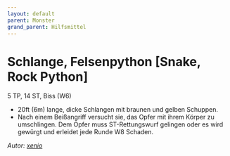 ```yaml
---
layout: default
parent: Monster
grand_parent: Hilfsmittel
---
```


# Schlange, Felsenpython [Snake, Rock Python]
5 TP, 14 ST, Biss (W6)
- 20ft (6m) lange, dicke Schlangen mit braunen und gelben Schuppen.
- Nach einem Beißangriff versucht sie, das Opfer mit ihrem Körper zu umschlingen. Dem Opfer muss ST-Rettungswurf gelingen oder es wird gewürgt und erleidet jede Runde W8 Schaden.

*Autor: [xenio](https://xenioinabottle.blogspot.com)*
